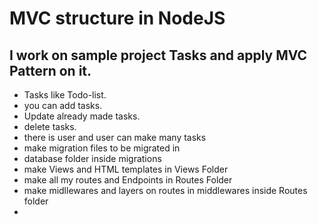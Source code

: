 # MVC structure in NodeJS

## I work on sample project Tasks and apply MVC Pattern on it.

- Tasks like Todo-list.
- you can add tasks.
- Update already made tasks.
- delete tasks.
- there is user and user can make many tasks
- make migration files to be migrated in
- database folder inside migrations
- make Views and HTML templates in Views Folder
- make all my routes and Endpoints in Routes Folder
- make midllewares and layers on routes in middlewares inside Routes folder
-
